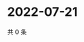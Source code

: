 # 2022-07-21

共 0 条

<!-- BEGIN WEIBO -->
<!-- 最后更新时间 Thu Jul 21 2022 03:12:50 GMT+0800 (China Standard Time) -->

<!-- END WEIBO -->
